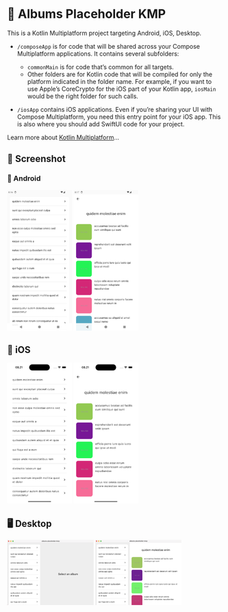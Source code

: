 # 🌟 Albums Placeholder KMP

This is a Kotlin Multiplatform project targeting Android, iOS, Desktop.

* `/composeApp` is for code that will be shared across your Compose Multiplatform applications.
  It contains several subfolders:
  - `commonMain` is for code that’s common for all targets.
  - Other folders are for Kotlin code that will be compiled for only the platform indicated in the folder name.
    For example, if you want to use Apple’s CoreCrypto for the iOS part of your Kotlin app,
    `iosMain` would be the right folder for such calls.

* `/iosApp` contains iOS applications. Even if you’re sharing your UI with Compose Multiplatform, 
  you need this entry point for your iOS app. This is also where you should add SwiftUI code for your project.

Learn more about [Kotlin Multiplatform](https://www.jetbrains.com/help/kotlin-multiplatform-dev/get-started.html)…

## 📸 Screenshot

### 📱 Android

<p align="start" width="100%">
  <img src="./ss/android-1.png" alt="home" width="30%">
  <img src="./ss/android-2.png" alt="home" width="30%">
</p>

## 📱 iOS

<p align="start" width="100%">
  <img src="./ss/ios-1.png" alt="home" width="30%">
  <img src="./ss/ios-2.png" alt="home" width="30%">
</p>

## 🖥️ Desktop

<p align="start" width="100%">
  <img src="./ss/desktop-1.png" alt="home" width="40%">
  <img src="./ss/desktop-2.png" alt="home" width="40%">
</p>